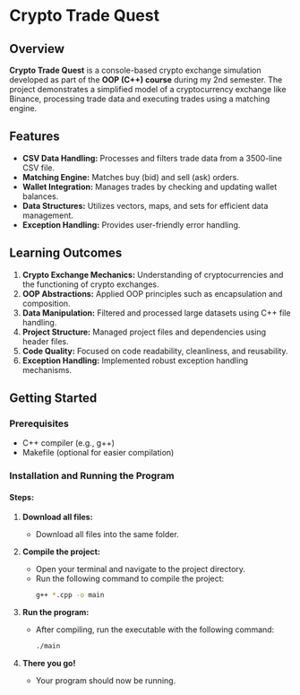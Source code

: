 # **Crypto Trade Quest**

## **Overview**

**Crypto Trade Quest** is a console-based crypto exchange simulation developed as part of the **OOP (C++) course** during my 2nd semester. The project demonstrates a simplified model of a cryptocurrency exchange like Binance, processing trade data and executing trades using a matching engine.

## **Features**

- **CSV Data Handling:** Processes and filters trade data from a 3500-line CSV file.
- **Matching Engine:** Matches buy (bid) and sell (ask) orders.
- **Wallet Integration:** Manages trades by checking and updating wallet balances.
- **Data Structures:** Utilizes vectors, maps, and sets for efficient data management.
- **Exception Handling:** Provides user-friendly error handling.

## **Learning Outcomes**

1. **Crypto Exchange Mechanics:** Understanding of cryptocurrencies and the functioning of crypto exchanges.
2. **OOP Abstractions:** Applied OOP principles such as encapsulation and composition.
3. **Data Manipulation:** Filtered and processed large datasets using C++ file handling.
4. **Project Structure:** Managed project files and dependencies using header files.
5. **Code Quality:** Focused on code readability, cleanliness, and reusability.
6. **Exception Handling:** Implemented robust exception handling mechanisms.

## **Getting Started**

### **Prerequisites**

- C++ compiler (e.g., g++)
- Makefile (optional for easier compilation)

### **Installation and Running the Program**

#### **Steps:**

1. **Download all files:**
   - Download all files into the same folder.

2. **Compile the project:**
   - Open your terminal and navigate to the project directory.
   - Run the following command to compile the project:
     ```sh
     g++ *.cpp -o main
     ```

3. **Run the program:**
   - After compiling, run the executable with the following command:
     ```sh
     ./main
     ```

4. **There you go!**
   - Your program should now be running.

